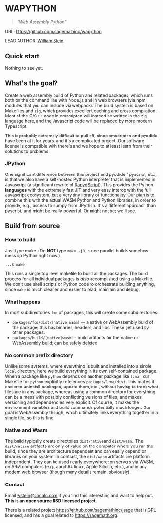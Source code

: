 # WAPYTHON

> _"Web Assembly Python"_

URL: https://github.com/sagemathinc/wapython 

LEAD AUTHOR:  [William Stein](https://github.com/williamstein/)

## Quick start

Nothing to see yet.

## What's the goal?

Create a web assembly build of Python and related packages, which runs both on the command line with Node.js and in web browsers \(via npm modules that you can include via webpack\).  The build system is based on Makefiles and `zig,`which provides excellent caching and cross compilation.  Most of the C/C\+\+ code in emscripten will instead be written in the zig language here, and the Javascript code will be replaced by more modern Typescript.

This is probably extremely difficult to pull off, since emscripten and pyodide have been at it for years, and it's a complicated project.   Our software license is compatible with there's and we hope to at least learn from their solutions to problems.

### JPython

One significant difference between this project and pyodide / pyscript, etc., is that we also have a self\-hosted Python interpreter that is implemented in Javascript \(a significant rewrite of [RapydScript](https://github.com/atsepkov/RapydScript)\).  This provides the Python **languages** with the extremely fast JIT and very easy interop with the full Javascript ecosystem, but a very tiny library of functionality.   Our plan is to combine this with the actual WASM Python and Python libraries, in order to provide, e.g., access to numpy from JPython.  It's a different approach than pyscript, and might be really powerful.  Or might not be; we'll see.

## Build from source

### How to build

Just type make.   \(Do **NOT** type `make -j8,` since parallel builds somehow mess up Python right now.\)

```sh
...$ make
```

This runs a single top level makefile to build all the packages. The build process for all individual packages is _also_ accomplished using a Makefile. We don't use shell scripts or Python code to orchestrate building anything, since `make` is much cleaner and easier to read, maintain and debug.

### What happens

In most subdirectories `foo` of packages, this will create some subdirectories:

- `packages/foo/dist/[native|wasm]` -- a native or WebAssembly build of the package; this has binaries, headers, and libs. These get used by other packages.
- `packages/build/[native|wasm]` - build artifacts for the native or WebAssembly build; can be safely deleted

### No common prefix directory

Unlike some systems, where everything is built and installed into a single `local` directory, here we build everything in its own self-contained package. When a package like `python` depends on another package like `lzma` , our Makefile for `python` explicitly references `packages/lzma/dist`. This makes it easier to uninstall packages, update them, etc., without having to track what files are in any package, whereas using a common directory for everything can be a mess with possibly conflicting versions of files, and makes versioning and dependencies very explicit.  Of course, it makes the environment variables and build commands potentially much longer.  Our goal is WebAssembly though, which ultimately links everything together in a single file, so this is fine.

### Native and Wasm

The build typically create directories `dist/native`and `dist/wasm.` The `dist/native` artifacts are only of value on the computer where you ran the build, since they are architecture dependent and can easily depend on libraries on your system. In contrast, the `dist/wasm` artifacts are platform independent. They can be used nearly everywhere: on servers via WASM, on ARM computers \(e.g., aarch64 linux, Apple Silicon, etc.\), and in any modern web browser \(though many details remain, obviously\).

### Contact

Email [wstein@cocalc.com](mailto:wstein@cocalc.com) if you find this interesting and want to help out. **This is an open source BSD licensed project.**

There is a related project https://github.com/sagemathinc/jsage that is GPL licensed, and has a goal related to https://sagemath.org.

